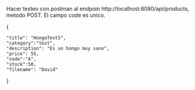 Hacer testeo con postman al endpoin http://localhost:8080/api/products, metodo POST. El campo code es unico.

{

    "title": "HongoTest5",
    "category":"test",
    "description": "Es un hongo muy sano",
    "price": 55,
    "code":"A",
    "stock":50,
    "filename": "David"
}
